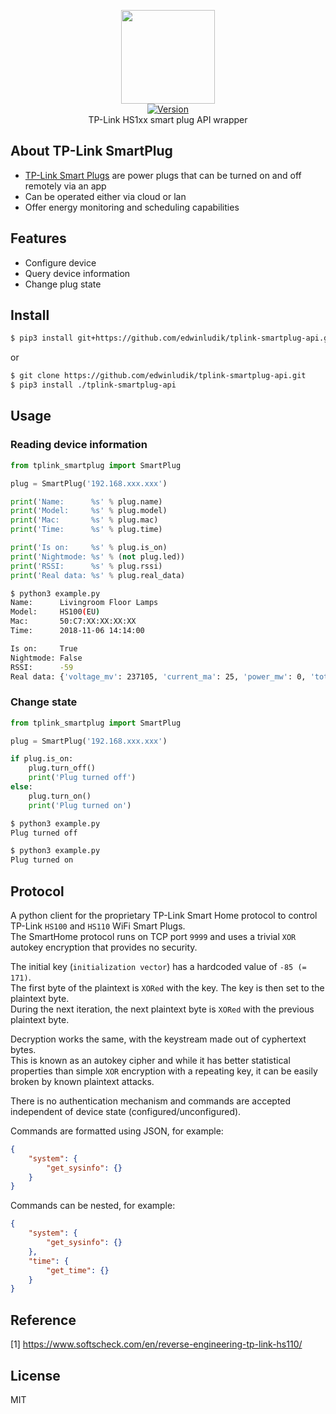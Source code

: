<p align="center">
    <img src="https://user-images.githubusercontent.com/5860071/48065298-f97e8400-e1d2-11e8-999c-1a84c25cac14.png" width="150px" border="0" />
    <br/>
    <a href="https://github.com/vrachieru/tplink-smartplug-api/releases/latest">
        <img src="https://img.shields.io/badge/version-1.1.2-brightgreen.svg?style=flat-square" alt="Version">
    </a>
    <br/>
    TP-Link HS1xx smart plug API wrapper
</p>

## About TP-Link SmartPlug

* [TP-Link Smart Plugs](https://www.tp-link.com/us/home-networking/smart-home/smart-plugs) are power plugs that can be turned on and off remotely via an app 
* Can be operated either via cloud or lan
* Offer energy monitoring and scheduling capabilities 

## Features

* Configure device
* Query device information
* Change plug state

## Install

```bash
$ pip3 install git+https://github.com/edwinludik/tplink-smartplug-api.git
```
or
```bash
$ git clone https://github.com/edwinludik/tplink-smartplug-api.git
$ pip3 install ./tplink-smartplug-api
```

## Usage

### Reading device information

```python
from tplink_smartplug import SmartPlug

plug = SmartPlug('192.168.xxx.xxx')

print('Name:      %s' % plug.name)
print('Model:     %s' % plug.model)
print('Mac:       %s' % plug.mac)
print('Time:      %s' % plug.time)

print('Is on:     %s' % plug.is_on)
print('Nightmode: %s' % (not plug.led))
print('RSSI:      %s' % plug.rssi)
print('Real data: %s' % plug.real_data)
```

```bash
$ python3 example.py
Name:      Livingroom Floor Lamps
Model:     HS100(EU)
Mac:       50:C7:XX:XX:XX:XX
Time:      2018-11-06 14:14:00

Is on:     True
Nightmode: False
RSSI:      -59
Real data: {'voltage_mv': 237105, 'current_ma': 25, 'power_mw': 0, 'total_wh': 31921, 'err_code': 0}
```

### Change state

```python
from tplink_smartplug import SmartPlug

plug = SmartPlug('192.168.xxx.xxx')

if plug.is_on:
    plug.turn_off()
    print('Plug turned off')
else:
    plug.turn_on()
    print('Plug turned on')
```

```bash
$ python3 example.py
Plug turned off

$ python3 example.py
Plug turned on
```

## Protocol

A python client for the proprietary TP-Link Smart Home protocol to control TP-Link `HS100` and `HS110` WiFi Smart Plugs.  
The SmartHome protocol runs on TCP port `9999` and uses a trivial `XOR` autokey encryption that provides no security.

The initial key (`initialization vector`) has a hardcoded value of `-85 (= 171)`.  
The first byte of the plaintext is `XORed` with the key. The key is then set to the plaintext byte.  
During the next iteration, the next plaintext byte is `XORed` with the previous plaintext byte. 

Decryption works the same, with the keystream made out of cyphertext bytes.  
This is known as an autokey cipher and while it has better statistical properties than simple `XOR` encryption with a repeating key, it can be easily broken by known plaintext attacks.

There is no authentication mechanism and commands are accepted independent of device state (configured/unconfigured).

Commands are formatted using JSON, for example:
```json
{ 
    "system": { 
        "get_sysinfo": {} 
    }
}
```

Commands can be nested, for example:
```json
{
    "system": {
        "get_sysinfo": {}
    },
    "time": {
        "get_time": {}
    }
}
```

## Reference

[1] https://www.softscheck.com/en/reverse-engineering-tp-link-hs110/

## License

MIT
